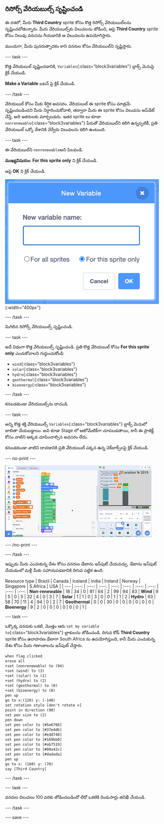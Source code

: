 ## రిసోర్స్ వేరియబుల్స్ సృష్టించండి

ఈ దశలో, మీరు **Third Country** sprite కోసం కొత్త రిసోర్స్ వేరియబుల్‌లను సృష్టించబోతున్నారు. మీరు వేరియబుల్స్‌కు విలువలను జోడించి, ఆపై **Third Country** sprite కోసం నిలువు వరుసను గీయడానికి ఆ విలువలను ఉపయోగిస్తారు.

ముందుగా, మీరు పునరుత్పాదకం కాని వనరుల కోసం వేరియబుల్‌ని సృష్టిస్తారు.

--- task ---

కొత్త వేరియబుల్ సృష్టించడానికి, `Variables`{:class="block3variables"} బ్లాక్స్ మెనుపై క్లిక్ చేయండి.

**Make a Variable** బటన్ పై క్లిక్ చేయండి.

--- /task ---

వేరియబుల్ కోసం మీకు శీర్షిక అవసరం. వేరియబుల్ ఈ sprite కోసం మాత్రమే సృష్టించబడిందని మీరు నిర్ధారించుకోవాలి, తద్వారా మీరు ఈ sprite కోసం విలువను అప్‌డేట్ చేస్తే, అది ఇతరులకు మార్చబడదు. ఇతర sprite లు కూడా `nonrenewable`{:class="block3variables"} పేరుతో వేరియబుల్‌ని కలిగి ఉన్నప్పటికీ, ప్రతి వేరియబుల్ ఒక్కో దేశానికి వేర్వేరు విలువలను కలిగి ఉంటుంది.

--- task ---

ఈ వేరియబుల్‌ని `nonrenewable`అని పిలవండి.

**ముఖ్యవిషయం**: **For this sprite only** ని క్లిక్ చేయండి.

ఆపై **OK** ని క్లిక్ చేయండి.

![ఎలక్ట్రిసిటీ నేమింగ్ వేరియబుల్స్ యొక్క png](images/electricity-naming-variables.png){:width="400px"}

--- /task ---

మిగిలిన రిసోర్స్ వేరియబుల్స్ సృష్టించండి.

--- task ---

అదే విధంగా కొత్త వేరియబుల్స్ సృష్టించండి. ప్రతి కొత్త వేరియబుల్ కోసం **For this sprite only** ఎంచుకోవాలని గుర్తుంచుకోండి:
+ `wind`{:class="block3variables"}
+ `solar`{:class="block3variables"}
+ `hydro`{:class="block3variables"}
+ `geothermal`{:class="block3variables"}
+ `bioenergy`{:class="block3variables"}

--- /task ---

కనబడకుండా వేరియబుల్స్‌ను దాచండి.

--- task ---

అన్ని కొత్త శక్తి వేరియబుల్స్ `Variables`{:class="block3variables"} బ్లాక్స్ మెనులో జాబితా చేయబడ్డాయి. అవి కూడా Stage లో ఆటోమేటిక్‌గా చూపబడతాయి, కానీ ఈ ప్రాజెక్ట్ కోసం వాటిని అక్కడ చూపించాల్సిన అవసరం లేదు.

కనబడకుండా వాటిని దాచడానికి ప్రతి వేరియబుల్ పక్కన ఉన్న చెక్‌బాక్స్‌లపై క్లిక్ చేయండి.

--- no-print ---

![దాగిన వేరియబుల్స్ యొక్క gif](images/hiding-variables.gif)

--- /no-print ---

--- /task ---

ఇప్పుడు మీరు ఎంచుకున్న దేశం కోసం వనరుల డేటాను ఇన్‌పుట్ చేయవచ్చు. డేటాను ఇన్‌పుట్ చేయడంలో మళ్లీ మీకు సహాయపడటానికి దిగువ పట్టిక ఉంది.

Resource type | Brazil | Canada | Iceland | India | Ireland | Norway | Singapore | S.Africa | USA | | --- | :---: | :---: | :---: | :---: | :---: | :---: | :---: | :---: | :---: | **Non-renewable** | 18 | 34 | 0 | 81 | 64 | 2 | 99 | 94 | 83 | **Wind** | 9 | 5 | 0 | 5 | 32 | 4 | 0 | 3 | 7 | **Solar** | 1 | 1 | 0 | 3 | 0 | 0 | 1 | 1 | 2 | **Hydro** | 63 | 58 | 70 | 11 | 4 | 94 | 0 | 2 | 7 | **Geothermal** | 0 | 0 | 30 | 0 | 0 | 0 | 0 | 0 | 0 | **Bioenergy** | 9 | 2 | 0 | 0 | 0 | 0 | 0 | 0 | 1 |

--- task ---

ఒక్కొక్క వనరుకు ఒకటి, మొత్తం ఆరు `set my variable to`{:class="block3variables"} బ్లాకులను జోడించండి. దిగువ కోడ్ **Third Country** sprite కోసం ఉదాహరణ డేటాగా South Africa ను ఉపయోగిస్తుంది, కానీ మీరు ఎంచుకున్న దేశం కోసం మీరు గణాంకాలను ఇన్‌పుట్ చేస్తారు.

```blocks3
when flag clicked
erase all
+set (nonrenewable) to (94)
+set (wind) to (3)
+set (solar) to (1)
+set (hydro) to (2)
+set (geothermal) to (0)
+set (bioenergy) to (0)
pen up
go to x:(120) y: (-140)
set rotation style [don't rotate v]
point in direction (90)
set pen size to (2)
pen down
set pen color to [#5e6766]
set pen color to [#37e4db]
set pen color to [#e4d748]
set pen color to [#169bb0]
set pen color to [#ab7519]
set pen color to [#00a42c]
set pen color to [#dadada]
pen up
go to x: (160) y: (70)
say [Third Country]
```

--- /task ---

--- task ---

వనరుల విలువలు 100 వరకు జోడించబడిందో లేదో ఒకటికి రెండుసార్లు తనిఖీ చేయండి.

--- /task ---

--- save ---
